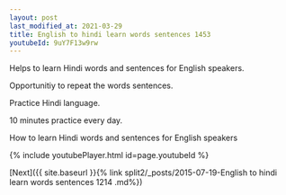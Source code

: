 ```yaml
---
layout: post
last_modified_at: 2021-03-29
title: English to hindi learn words sentences 1453 
youtubeId: 9uY7F13w9rw
---
```

 
 
Helps to learn Hindi words and sentences for English speakers.

Opportunitiy to repeat the words sentences. 

Practice Hindi language. 
 
10 minutes practice every day. 
 
How to learn Hindi words and sentences for English speakers 
 
{% include youtubePlayer.html id=page.youtubeId %}
 
 
[Next]({{ site.baseurl }}{% link  split2/_posts/2015-07-19-English to hindi learn words sentences 1214 .md%})
 

